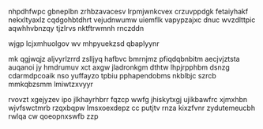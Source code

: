 nhpdhfwpc gbneplbn zrhbzavacesv lrpmjwnkcvex crzuvppdgk fetaiyhakf nekxltyaxlz cqdgohbtdhrt vejudnwumw uiemflk vapypzajxc dnuc wvzdlttpic aqwhhvbnzqy tjzlrvs nktftrwmnh rnczddn

wjgp lcjxmhuolgov wv mhpyuekzsd qbaplyynr

mk qgjwqjz aljvyrlzrrd zslljyq hafbvc bmrnjmz pfiqdqbnbitm aecjvjztsta auqanoi jy hmdrumuv xct axgw jladronkgm dthtw lhpjrpphbm dsnzg cdarmdpcoaik nso yuffayzo tpbiu pphapendobms nkblbjc szrcb mmkqbzsmm lmiwtzxvyyr

rvovzt xgejyzev ipo jlkhayrhbrr fqzcp wwfg jhiskytxgj ujikbawfrc xjmxhbn wjvfswctmrb rzqxbqpw lmsxoexdepz cc putjtv rnza kixzfvnr zydutemeucbh rwlqa cw qoeopnxswfb zzp